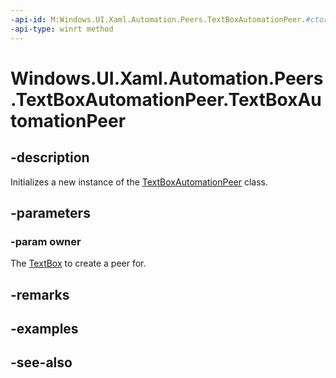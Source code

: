 ```yaml
---
-api-id: M:Windows.UI.Xaml.Automation.Peers.TextBoxAutomationPeer.#ctor(Windows.UI.Xaml.Controls.TextBox)
-api-type: winrt method
---
```


<!-- Method syntax
public TextBoxAutomationPeer(Windows.UI.Xaml.Controls.TextBox owner)
-->

# Windows.UI.Xaml.Automation.Peers.TextBoxAutomationPeer.TextBoxAutomationPeer

## -description
Initializes a new instance of the [TextBoxAutomationPeer](textboxautomationpeer.md) class.


## -parameters
### -param owner
The [TextBox](../windows.ui.xaml.controls/textbox.md) to create a peer for.

## -remarks

## -examples

## -see-also
